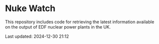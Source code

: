 # Nuke Watch

This repository includes code for retrieving the latest information available on the output of EDF nuclear power plants in the UK.

Last updated: 2024-12-30 21:12
